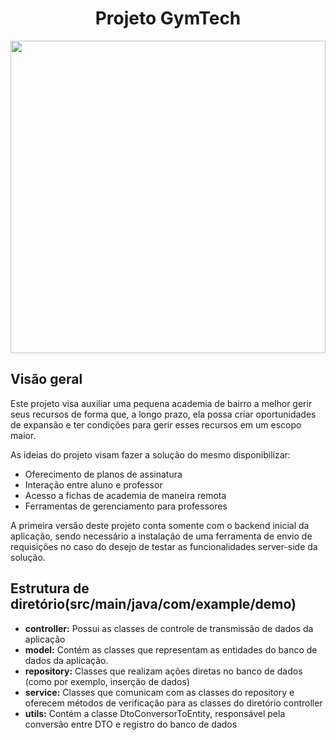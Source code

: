 <h1 align="center">Projeto GymTech</h1>
<img src="https://github.com/user-attachments/assets/3b7dd01e-48f7-4ebc-8b24-00af713e16c1" height=500px width=100%>


<h2>Visão geral</h2>

<p>Este projeto visa auxiliar uma pequena academia de bairro a melhor gerir seus recursos de forma que, 
  a longo prazo, ela possa criar oportunidades de expansão e ter condições para gerir esses recursos em um escopo maior.</p>

<p>As ideias do projeto visam fazer a solução do mesmo disponibilizar:</p>
<ul>
  <li>Oferecimento de planos de assinatura</li>
  <li>Interação entre aluno e professor</li>
  <li>Acesso a fichas de academia de maneira remota</li>
  <li>Ferramentas de gerenciamento para professores</li>
</ul>

<p> A primeira versão deste projeto conta somente com o backend inicial da aplicação, sendo necessário a instalação de uma 
  ferramenta de envio de requisições no caso do desejo de testar as funcionalidades server-side da solução.</p>

<h2>Estrutura de diretório(src/main/java/com/example/demo)</h2>
<ul>
  <li><b>controller:</b> Possui as classes de controle de transmissão de dados da aplicação</li>
  <li><b>model:</b> Contém as classes que representam as entidades do banco de dados da aplicação.</li>
  <li><b>repository:</b> Classes que realizam ações diretas no banco de dados (como por exemplo, inserção de dados)</li>
  <li><b>service:</b> Classes que comunicam com as classes do repository e oferecem métodos de verificação para as classes do diretório controller</li>
  <li><b>utils:</b> Contém a classe DtoConversorToEntity, responsável pela conversão entre DTO e registro do banco de dados</li>
</ul>
